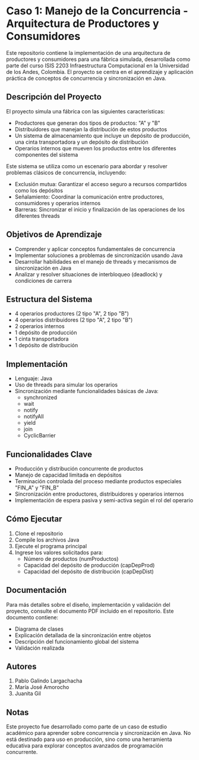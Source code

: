 Caso 1: Manejo de la Concurrencia - Arquitectura de Productores y Consumidores
===========================================================================

Este repositorio contiene la implementación de una arquitectura de productores y consumidores para una fábrica simulada, desarrollada como parte del curso ISIS 2203 Infraestructura Computacional en la Universidad de los Andes, Colombia. El proyecto se centra en el aprendizaje y aplicación práctica de conceptos de concurrencia y sincronización en Java.

Descripción del Proyecto
------------------------

El proyecto simula una fábrica con las siguientes características:

- Productores que generan dos tipos de productos: "A" y "B"
- Distribuidores que manejan la distribución de estos productos
- Un sistema de almacenamiento que incluye un depósito de producción, una cinta transportadora y un depósito de distribución
- Operarios internos que mueven los productos entre los diferentes componentes del sistema

Este sistema se utiliza como un escenario para abordar y resolver problemas clásicos de concurrencia, incluyendo:

- Exclusión mutua: Garantizar el acceso seguro a recursos compartidos como los depósitos
- Señalamiento: Coordinar la comunicación entre productores, consumidores y operarios internos
- Barreras: Sincronizar el inicio y finalización de las operaciones de los diferentes threads

Objetivos de Aprendizaje
------------------------

- Comprender y aplicar conceptos fundamentales de concurrencia
- Implementar soluciones a problemas de sincronización usando Java
- Desarrollar habilidades en el manejo de threads y mecanismos de sincronización en Java
- Analizar y resolver situaciones de interbloqueo (deadlock) y condiciones de carrera

Estructura del Sistema
----------------------

- 4 operarios productores (2 tipo "A", 2 tipo "B")
- 4 operarios distribuidores (2 tipo "A", 2 tipo "B")
- 2 operarios internos
- 1 depósito de producción
- 1 cinta transportadora
- 1 depósito de distribución

Implementación
--------------

- Lenguaje: Java
- Uso de threads para simular los operarios
- Sincronización mediante funcionalidades básicas de Java:
  - synchronized
  - wait
  - notify
  - notifyAll
  - yield
  - join
  - CyclicBarrier

Funcionalidades Clave
---------------------

- Producción y distribución concurrente de productos
- Manejo de capacidad limitada en depósitos
- Terminación controlada del proceso mediante productos especiales "FIN_A" y "FIN_B"
- Sincronización entre productores, distribuidores y operarios internos
- Implementación de espera pasiva y semi-activa según el rol del operario

Cómo Ejecutar
-------------

1. Clone el repositorio
2. Compile los archivos Java
3. Ejecute el programa principal
4. Ingrese los valores solicitados para:
   - Número de productos (numProductos)
   - Capacidad del depósito de producción (capDepProd)
   - Capacidad del depósito de distribución (capDepDist)

Documentación
-------------

Para más detalles sobre el diseño, implementación y validación del proyecto, consulte el documento PDF incluido en el repositorio. Este documento contiene:

- Diagrama de clases
- Explicación detallada de la sincronización entre objetos
- Descripción del funcionamiento global del sistema
- Validación realizada

Autores
-------

1. Pablo Galindo Largachacha
2. María José Amorocho
3. Juanita Gil

Notas
-----

Este proyecto fue desarrollado como parte de un caso de estudio académico para aprender sobre concurrencia y sincronización en Java. No está destinado para uso en producción, sino como una herramienta educativa para explorar conceptos avanzados de programación concurrente.

